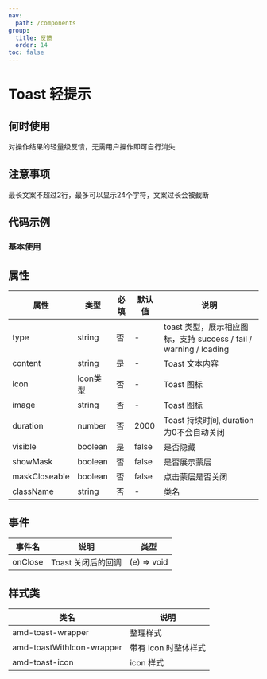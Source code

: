 ```yaml
---
nav:
  path: /components
group:
  title: 反馈
  order: 14
toc: false
---
```

# Toast 轻提示
## 何时使用
对操作结果的轻量级反馈，无需用户操作即可自行消失

## 注意事项
最长文案不超过2行，最多可以显示24个字符，文案过长会被截断
## 代码示例
### 基本使用
<code src='../../demo/pages/Toast'></code>


## 属性
| 属性 | 类型 | 必填 | 默认值 | 说明 |
| -----|-----|-----|-----|----- |
| type | string | 否 | - | toast 类型，展示相应图标，支持 success / fail / warning / loading
| content | string | 是 | - | Toast 文本内容 |
| icon | Icon类型 | 否 | - | Toast 图标 |
| image | string | 否 | - | Toast 图标 |
| duration | number | 否 | 2000 | Toast 持续时间, duration为0不会自动关闭 |
| visible | boolean | 是 | false | 是否隐藏 |
| showMask | boolean | 否 | false | 是否展示蒙层 |
| maskCloseable | boolean | 否 | false | 点击蒙层是否关闭 |
| className | string | 否 | - | 类名 |

## 事件
| 事件名 | 说明 | 类型 |
| -----|-----|-----|
| onClose | Toast 关闭后的回调 | (e) => void |

## 样式类
| 类名 | 说明 |
| ----|----|
| amd-toast-wrapper | 整理样式 |
| amd-toastWithIcon-wrapper | 带有 icon 时整体样式 |
| amd-toast-icon | icon 样式 |
